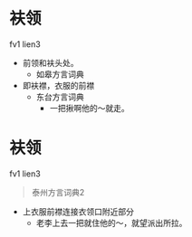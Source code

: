 # 衭领
fv1 lien3
+ 前领和衭头处。
  * 如皋方言词典
+ 即衭襟，衣服的前襟
  * 东台方言词典
    - 一把揪啊他的～就走。


# 衭领
fv1 lien3
> 泰州方言词典2
- 上衣服前襟连接衣领口附近部分
  - 老李上去一把就住他的～，就望派出所拉。